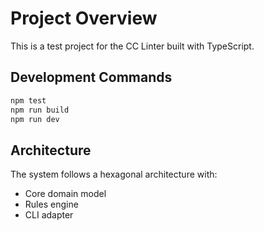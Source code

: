 # Project Overview

This is a test project for the CC Linter built with TypeScript.

## Development Commands

```bash
npm test
npm run build
npm run dev
```

## Architecture

The system follows a hexagonal architecture with:

- Core domain model
- Rules engine
- CLI adapter
